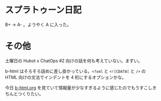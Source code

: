 # スプラトゥーン日記

B+ → A- 。ようやく A に入った。

# その他

土曜日の Hubot x ChatOps #2 向けの話を何も考えていない。まずい。

b-html はそろそろ詰めに差し掛かっている。`<?xml` と `<![CDATA[` と `/>` の HTML 向けの文法でインデントを 4 桁にするオプションかな。

今日 [b-html.org](http://b-html.org) を見ていて情報量が少なすぎるように感じたのでもうすこしきちんとつくりたい。
